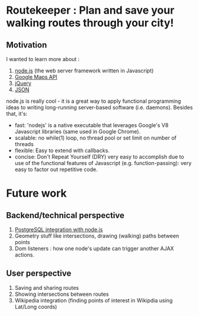 # Routekeeper : Plan and save your walking routes through your city! 

## Motivation

I wanted to learn more about :

1. [node.js](http://nodejs.org) (the web server framework written in Javascript)
1. [Google Maps API](http://code.google.com/apis/maps/documentation/geocoding/#ReverseGeocoding)
1. [jQuery](http://api.jquery.com/)
1. [JSON](http://json.org/)

node.js is really cool - it is a great way to apply functional
programming ideas to writing long-running server-based software (i.e. daemons). Besides that, it's:

* fast: 'nodejs' is a native executable that leverages Google's V8 Javascript libraries (same used in Google Chrome).
* scalable: no while(1) loop, no thread pool or set limit on number of threads
* flexible: Easy to extend with callbacks.
* concise: Don't Repeat Yourself (DRY) very easy to accomplish due to use of the functional features of Javascript (e.g. function-passing): very easy to factor out repetitive code.

# Future work

## Backend/technical perspective

1. [PostgreSQL integration with node.js](http://github.com/ry/node_postgres)
2. Geometry stuff like intersections, drawing (walking) paths between points
3. Dom listeners : how one node's update can trigger another AJAX actions.

## User perspective

1. Saving and sharing routes 
1. Showing intersections between routes
1. Wikipedia integration (finding points of interest in Wikipdia using
Lat/Long coords)

